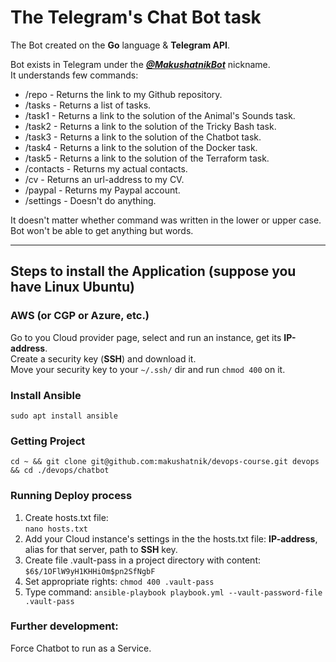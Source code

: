 # The Telegram's Chat Bot task

The Bot created on the **Go** language & **Telegram API**.  

Bot exists in Telegram under the ***[@MakushatnikBot](https://t.me/MakushatnikBot)*** nickname.  
It understands few commands:  
* /repo		- Returns the link to my Github repository.
* /tasks	- Returns a list of tasks.
* /task1	- Returns a link to the solution of the Animal's Sounds task.
* /task2	- Returns a link to the solution of the Tricky Bash task.
* /task3	- Returns a link to the solution of the Chatbot task.
* /task4    - Returns a link to the solution of the Docker task.
* /task5    - Returns a link to the solution of the Terraform task.
* /contacts	- Returns my actual contacts.
* /cv		- Returns an url-address to my CV.
* /paypal	- Returns my Paypal account.
* /settings	- Doesn't do anything.

It doesn't matter whether command was written in the lower or upper case.  
Bot won't be able to get anything but words.
***
## Steps to install the Application (suppose you have Linux Ubuntu)

### AWS (or CGP or Azure, etc.)
Go to you Cloud provider page, select and run an instance, get its **IP-address**.  
Create a security key (**SSH**) and download it.  
Move your security key to your `~/.ssh/` dir and run `chmod 400` on it.  

### Install Ansible
`sudo apt install ansible`  

### Getting Project
`cd ~ &&
git clone git@github.com:makushatnik/devops-course.git devops && cd ./devops/chatbot`  

### Running Deploy process
1. Create hosts.txt file:  
`nano hosts.txt`  
2. Add your Cloud instance's settings in the the hosts.txt file: **IP-address**, alias for that server, path to **SSH** key.  
3. Create file .vault-pass in a project directory with content:
`$6$/1OFlW9yH1KHHiOm$pn2SfNgbF`
4. Set appropriate rights:
`chmod 400 .vault-pass`
5. Type command:
`ansible-playbook playbook.yml --vault-password-file .vault-pass`

### Further development:
Force Chatbot to run as a Service.